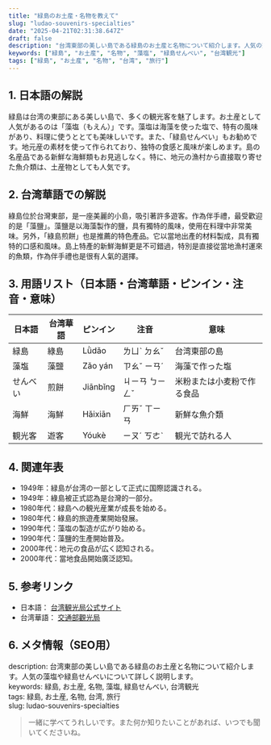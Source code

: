 ```yaml
---
title: "緑島のお土産・名物を教えて"
slug: "ludao-souvenirs-specialties"
date: "2025-04-21T02:31:38.647Z"
draft: false
description: "台湾東部の美しい島である緑島のお土産と名物について紹介します。人気の藻塩や緑島せんべいについて詳しく説明します。"
keywords: ["緑島", "お土産", "名物", "藻塩", "緑島せんべい", "台湾観光"]
tags: ["緑島", "お土産", "名物", "台湾", "旅行"]
---
```


## 1. 日本語の解説  
緑島は台湾の東部にある美しい島で、多くの観光客を魅了します。お土産として人気があるのは「藻塩（もえん）」です。藻塩は海藻を使った塩で、特有の風味があり、料理に使うととても美味しいです。また、「緑島せんべい」もお勧めです。地元産の素材を使って作られており、独特の食感と風味が楽しめます。島の名産品である新鮮な海鮮類もお見逃しなく。特に、地元の漁村から直接取り寄せた魚介類は、土産物としても人気です。

## 2. 台湾華語での解説  
綠島位於台灣東部，是一座美麗的小島，吸引著許多遊客。作為伴手禮，最受歡迎的是「藻鹽」。藻鹽是以海藻製作的鹽，具有獨特的風味，使用在料理中非常美味。另外，「綠島煎餅」也是推薦的特色產品。它以當地出產的材料製成，具有獨特的口感和風味。島上特產的新鮮海鮮更是不可錯過，特別是直接從當地漁村運來的魚類，作為伴手禮也是很有人氣的選擇。

## 3. 用語リスト（日本語・台湾華語・ピンイン・注音・意味）  
| 日本語       | 台湾華語       | ピンイン  | 注音     | 意味                 |
|---------------|----------------|-----------|----------|----------------------|
| 緑島          | 綠島           | Lǜdǎo     | ㄌㄩˋ ㄉㄠˇ  | 台湾東部の島         |
| 藻塩          | 藻鹽           | Zǎo yán   | ㄗㄠˇ ㄧㄢˊ | 海藻で作った塩       |
| せんべい       | 煎餅           | Jiānbǐng  | ㄐㄧㄢ ㄅㄧㄥˇ | 米粉または小麦粉で作る食品 |
| 海鮮          | 海鮮           | Hǎixiān   | ㄏㄞˇ ㄒㄧㄢ | 新鮮な魚介類         |
| 観光客        | 遊客           | Yóukè     | ㄧㄡˊ ㄎㄜˋ | 観光で訪れる人       |

## 4. 関連年表  
- 1949年：緑島が台湾の一部として正式に国際認識される。  
- 1949年：綠島被正式認為是台灣的一部分。
- 1980年代：緑島への観光産業が成長を始める。  
- 1980年代：綠島的旅遊產業開始發展。
- 1990年代：藻塩の製造が広がり始める。  
- 1990年代：藻鹽的生產開始普及。
- 2000年代：地元の食品が広く認知される。  
- 2000年代：當地食品開始廣泛認知。

## 5. 参考リンク  
- 日本語： [台湾観光局公式サイト](https://www.taiwantourism.jp/)  
- 台湾華語： [交通部觀光局](https://www.taiwan.net.tw/)

## 6. メタ情報（SEO用）  
description: 台湾東部の美しい島である緑島のお土産と名物について紹介します。人気の藻塩や緑島せんべいについて詳しく説明します。  
keywords: 緑島, お土産, 名物, 藻塩, 緑島せんべい, 台湾観光  
tags: 緑島, お土産, 名物, 台湾, 旅行  
slug: ludao-souvenirs-specialties  

> 一緒に学べてうれしいです。また何か知りたいことがあれば、いつでも聞いてくださいね。
